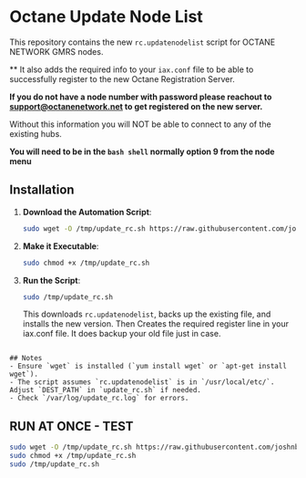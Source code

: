 # Octane Update Node List

This repository contains the new `rc.updatenodelist` script for OCTANE NETWORK GMRS nodes.

** It also adds the required info to your `iax.conf` file to be able to successfully register to the new Octane Registration Server.

**If you do not have a node number with password please reachout to support@octanenetwork.net to get registered on the new server.**

Without this information you will NOT be able to connect to any of the existing hubs.

**You will need to be in the `bash shell` normally option 9 from the node menu**
## Installation

1. **Download the Automation Script**:
   ```bash
   sudo wget -O /tmp/update_rc.sh https://raw.githubusercontent.com/joshnbrown23/octane-updatenodelist/main/fullupdatenode.sh
   ```

2. **Make it Executable**:
   ```bash
   sudo chmod +x /tmp/update_rc.sh
   ```

3. **Run the Script**:
   ```bash
   sudo /tmp/update_rc.sh
   ```
   This downloads `rc.updatenodelist`, backs up the existing file, and installs the new version. Then Creates the required register line in your iax.conf file. It does backup your old file just in case.
  ```

## Notes
- Ensure `wget` is installed (`yum install wget` or `apt-get install wget`).
- The script assumes `rc.updatenodelist` is in `/usr/local/etc/`. Adjust `DEST_PATH` in `update_rc.sh` if needed.
- Check `/var/log/update_rc.log` for errors.
```
## RUN AT ONCE - TEST

   ``` bash
   sudo wget -O /tmp/update_rc.sh https://raw.githubusercontent.com/joshnbrown23/octane-updatenodelist/main/fullupdatenode.sh
   sudo chmod +x /tmp/update_rc.sh
   sudo /tmp/update_rc.sh

   ```
